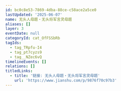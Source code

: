 ```yaml
---
id: bc0c8e53-7869-4dba-88ce-c58ace2a5ce0
lastUpdated: '2025-06-07'
name: 无头人母题・无头将军言灵母题
aliases: []
layer: 3
eventDate: null
categoryId: cat_OfFSSbRb
tagIds:
  - tag_TRpfu-I4
  - tag_pt7cyzs9
  - tag__NZec6vQ
timelineEvents: []
relations: []
titledLinks:
  - title: '链接: 无头人母题・无头将军言灵母题'
    url: 'https://www.jianshu.com/p/9876f70c97b3'
---
```


